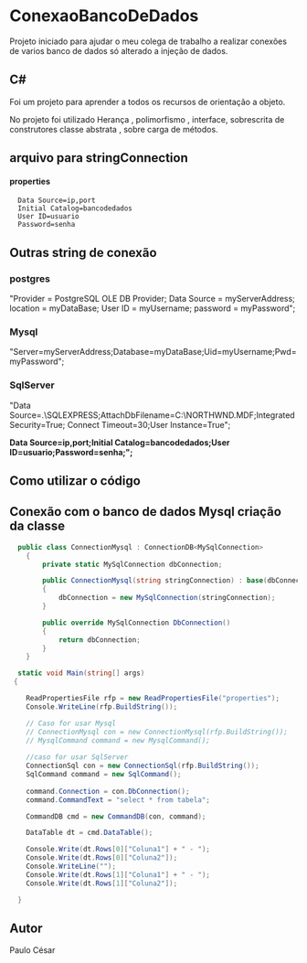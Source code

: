 # ConexaoBancoDeDados

Projeto iniciado para ajudar o meu colega de trabalho a realizar conexões de varios banco de dados só alterado a injeção de dados.

## C#
  Foi um projeto para aprender a todos os recursos de orientação a objeto.
  
  No projeto foi utilizado Herança , polimorfismo , interface, sobrescrita de construtores 
  classe abstrata , sobre carga de métodos.
  
  
## arquivo para stringConnection

  #### properties
  ``` 
    Data Source=ip,port
    Initial Catalog=bancodedados
    User ID=usuario
    Password=senha
  ```
  
  ## Outras string de conexão
  ### postgres
  "Provider = PostgreSQL OLE DB Provider; Data Source = myServerAddress; location = myDataBase; User ID = myUsername; password = myPassword";
  ### Mysql
  "Server=myServerAddress;Database=myDataBase;Uid=myUsername;Pwd=myPassword";
  ### SqlServer
  "Data Source=.\\SQLEXPRESS;AttachDbFilename=C:\\NORTHWND.MDF;Integrated Security=True; Connect Timeout=30;User Instance=True";
  
  **Data Source=ip,port;Initial Catalog=bancodedados;User ID=usuario;Password=senha;";**
  
  
## Como utilizar o código

## Conexão com o banco de dados Mysql criação da classe 
```c#
  public class ConnectionMysql : ConnectionDB<MySqlConnection>
    {
        private static MySqlConnection dbConnection;

        public ConnectionMysql(string stringConnection) : base(dbConnection)
        {
            dbConnection = new MySqlConnection(stringConnection);
        }

        public override MySqlConnection DbConnection()
        {
            return dbConnection;
        }
    }
```

  ```c#
    static void Main(string[] args)
   {

      ReadPropertiesFile rfp = new ReadPropertiesFile("properties");
      Console.WriteLine(rfp.BuildString());

      // Caso for usar Mysql 
      // ConnectionMysql con = new ConnectionMysql(rfp.BuildString());
      // MysqlCommand command = new MysqlCommand();
            
      //caso for usar SqlServer
      ConnectionSql con = new ConnectionSql(rfp.BuildString());
      SqlCommand command = new SqlCommand();
            
      command.Connection = con.DbConnection();
      command.CommandText = "select * from tabela";

      CommandDB cmd = new CommandDB(con, command);

      DataTable dt = cmd.DataTable();

      Console.Write(dt.Rows[0]["Coluna1"] + " - ");
      Console.Write(dt.Rows[0]["Coluna2"]);
      Console.WriteLine("");
      Console.Write(dt.Rows[1]["Coluna1"] + " - ");
      Console.Write(dt.Rows[1]["Coluna2"]);

    }
  ```
  
## Autor
  Paulo César
